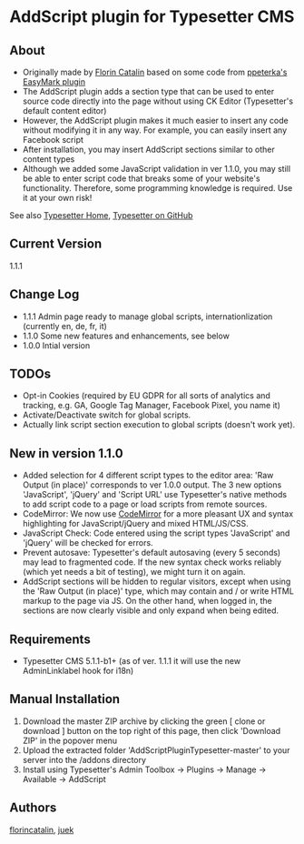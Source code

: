# AddScript plugin for Typesetter CMS #

## About
* Originally made by [Florin Catalin](https://github.com/florincatalin) based on some code from [ppeterka's EasyMark plugin](https://github.com/ppeterka/easymark) 
* The AddScript plugin adds a section type that can be used to enter source code directly into the page without using CK Editor (Typesetter's default content editor)
* However, the AddScript plugin makes it much easier to insert any code without modifying it in any way. For example, you can easily insert any Facebook script
* After installation, you may insert AddScript sections similar to other content types
* Although we added some JavaScript validation in ver 1.1.0, you may still be able to enter script code that breaks some of your website's functionality. Therefore, some programming knowledge is required. Use it at your own risk!

See also [Typesetter Home](https://www.typesettercms.com), [Typesetter on GitHub](https://github.com/Typesetter/Typesetter)

## Current Version 
1.1.1

## Change Log ##
* 1.1.1 Admin page ready to manage global scripts, internationlization (currently en, de, fr, it)
* 1.1.0 Some new features and enhancements, see below
* 1.0.0 Intial version

## TODOs ##
* Opt-in Cookies (required by EU GDPR for all sorts of analytics and tracking, e.g. GA, Google Tag Manager, Facebook Pixel, you name it)
* Activate/Deactivate switch for global scripts.
* Actually link script section execution to global scripts (doesn't work yet).

## New in version 1.1.0 ##
* Added selection for 4 different script types to the editor area: 'Raw Output (in place)' corresponds to ver 1.0.0 output. The 3 new options 'JavaScript', 'jQuery' and 'Script URL' use Typesetter's native methods to add script code to a page or load scripts from remote sources.
* CodeMirror: We now use [CodeMirror](https://github.com/codemirror/CodeMirror) for a more pleasant UX and syntax highlighting for JavaScript/jQuery and mixed HTML/JS/CSS.
* JavaScript Check: Code entered using the script types 'JavaScript' and 'jQuery' will be checked for errors.
* Prevent autosave: Typesetter's default autosaving (every 5 seconds) may lead to fragmented code. If the new syntax check works reliably (which yet needs a bit of testing), we might turn it on again.
* AddScript sections will be hidden to regular visitors, except when using the 'Raw Output (in place)' type, which may contain and / or write HTML markup to the page via JS. On the other hand, when logged in, the sections are now clearly visible and only expand when being edited.

## Requirements ##
* Typesetter CMS 5.1.1-b1+ (as of ver. 1.1.1 it will use the new AdminLinklabel hook for i18n)

## Manual Installation ##
1. Download the master ZIP archive by clicking the green [ clone or download ] button on the top right of this page, then click 'Download ZIP' in the popover menu
2. Upload the extracted folder 'AddScriptPluginTypesetter-master' to your server into the /addons directory
3. Install using Typesetter's Admin Toolbox &rarr; Plugins &rarr; Manage &rarr; Available &rarr; AddScript

## Authors
[florincatalin](https://github.com/florincatalin), [juek](https://github.com/juek)
